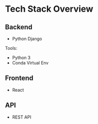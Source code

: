 # Tech Stack Overview

## Backend

* Python Django

Tools:

* Python 3
* Conda Virtual Env

## Frontend

* React

## API

* REST API
